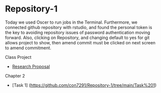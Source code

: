 # Repository-1
Today we used Oscer to run jobs in the Terminal. Furthermore, we connected github repository with rstudio, and found the personal token is the key to avoiding repository issues of password authentication moving forward. Also, clicking on Repository, and changing default to yes for git allows project to show, then amend commit must be clicked on next screen to amend commitment.

Class Project
* [Research Proposal](https://github.com/con7291/Repository-1/blob/main/A%20Brief%20Research%20Proposal.pdf)

Chapter 2
* [Task 1] (https://github.com/con7291/Repository-1/tree/main/Task%201)